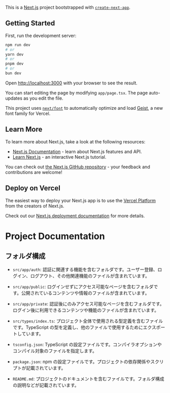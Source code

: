 This is a [Next.js](https://nextjs.org) project bootstrapped with [`create-next-app`](https://nextjs.org/docs/app/api-reference/cli/create-next-app).

## Getting Started

First, run the development server:

```bash
npm run dev
# or
yarn dev
# or
pnpm dev
# or
bun dev
```

Open [http://localhost:3000](http://localhost:3000) with your browser to see the result.

You can start editing the page by modifying `app/page.tsx`. The page auto-updates as you edit the file.

This project uses [`next/font`](https://nextjs.org/docs/app/building-your-application/optimizing/fonts) to automatically optimize and load [Geist](https://vercel.com/font), a new font family for Vercel.

## Learn More

To learn more about Next.js, take a look at the following resources:

- [Next.js Documentation](https://nextjs.org/docs) - learn about Next.js features and API.
- [Learn Next.js](https://nextjs.org/learn) - an interactive Next.js tutorial.

You can check out [the Next.js GitHub repository](https://github.com/vercel/next.js) - your feedback and contributions are welcome!

## Deploy on Vercel

The easiest way to deploy your Next.js app is to use the [Vercel Platform](https://vercel.com/new?utm_medium=default-template&filter=next.js&utm_source=create-next-app&utm_campaign=create-next-app-readme) from the creators of Next.js.

Check out our [Next.js deployment documentation](https://nextjs.org/docs/app/building-your-application/deploying) for more details.

# Project Documentation

## フォルダ構成

- `src/app/auth`: 認証に関連する機能を含むフォルダです。ユーザー登録、ログイン、ログアウト、その他関連機能のファイルが含まれています。

- `src/app/public`: ログインせずにアクセス可能なページを含むフォルダです。公開されているコンテンツや情報のファイルが含まれています。

- `src/app/private`: 認証後にのみアクセス可能なページを含むフォルダです。ログイン後に利用できるコンテンツや機能のファイルが含まれています。

- `src/types/index.ts`: プロジェクト全体で使用される型定義を含むファイルです。TypeScript の型を定義し、他のファイルで使用するためにエクスポートしています。

- `tsconfig.json`: TypeScript の設定ファイルです。コンパイラオプションやコンパイル対象のファイルを指定します。

- `package.json`: npm の設定ファイルです。プロジェクトの依存関係やスクリプトが記載されています。

- `README.md`: プロジェクトのドキュメントを含むファイルです。フォルダ構成の説明などが記載されています。
